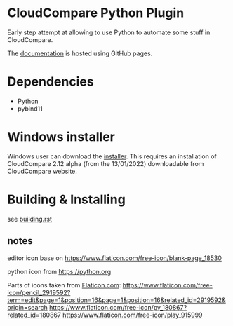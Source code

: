 # CloudCompare Python Plugin

Early step attempt at allowing to use Python to automate some stuff in CloudCompare.

The [documentation](https://tmontaigu.github.io/CloudCompare-PythonPlugin/index.html)
is hosted using GitHub pages.

# Dependencies

 - Python
 - pybind11

# Windows installer

Windows user can download the [installer](https://u.pcloud.link/publink/show?code=XZHs7GXZjPafaI6pquRQOwSP1f1g8BJE6Qcy).
This requires an installation of CloudCompare 2.12 alpha (from the 13/01/2022) downloadable from CloudCompare website.

# Building & Installing

see [building.rst](docs/building.rst)


## notes
editor icon base on https://www.flaticon.com/free-icon/blank-page_18530

python icon from https://python.org

Parts of icons taken from [Flaticon.com](www.flaticon.com):
https://www.flaticon.com/free-icon/pencil_2919592?term=edit&page=1&position=16&page=1&position=16&related_id=2919592&origin=search
https://www.flaticon.com/free-icon/py_180867?related_id=180867
https://www.flaticon.com/free-icon/play_915999
